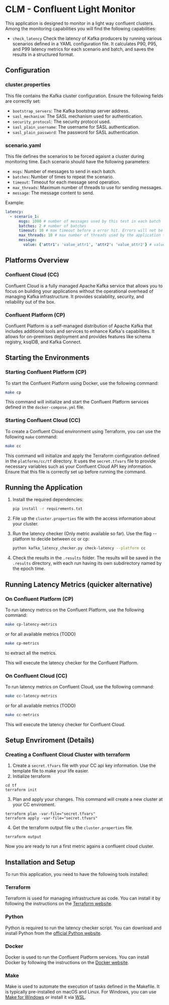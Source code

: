 # CLM - Confluent Light Monitor

This application is designed to monitor in a light way confluent clusters. Among the monitoring capabilities you will find the following capabilities:

 - `check_latency` Check the latency of Kafka producers by running various scenarios defined in a YAML configuration file. It calculates P90, P95, and P99 latency metrics for each scenario and batch, and saves the results in a structured format.

## Configuration

### cluster.properties

This file contains the Kafka cluster configuration. Ensure the following fields are correctly set:

- `bootstrap_servers`: The Kafka bootstrap server address.
- `sasl_mechanism`: The SASL mechanism used for authentication.
- `security_protocol`: The security protocol used.
- `sasl_plain_username`: The username for SASL authentication.
- `sasl_plain_password`: The password for SASL authentication.

### scenario.yaml

This file defines the scenarios to be forced agaisnt a cluster during monitoring time. Each scenario should have the following parameters:

- `msgs`: Number of messages to send in each batch.
- `batches`: Number of times to repeat the scenario.
- `timeout`: Timeout for each message send operation.
- `max_threads`: Maximum number of threads to use for sending messages.
- `message`: The message content to send.

Example:
```yaml
latency:
  - scenario_1:
      msgs: 1000 # number of messages used by this test in each batch
      batches: 2 # number of batches
      timeout: 10 # max timeout before a error hit. Errors will not be part of the latency calculation.
      max_threads: 10 # max number of threads used by the application to send mesages in parallel
      message: 
        value: {'attr1': 'value_attr1', 'attr2': 'value_attr2'} # value of message to be produced
```

## Platforms Overview

### Confluent Cloud (CC)
Confluent Cloud is a fully managed Apache Kafka service that allows you to focus on building your applications without the operational overhead of managing Kafka infrastructure. It provides scalability, security, and reliability out of the box.

### Confluent Platform (CP)
Confluent Platform is a self-managed distribution of Apache Kafka that includes additional tools and services to enhance Kafka's capabilities. It allows for on-premises deployment and provides features like schema registry, ksqlDB, and Kafka Connect.

## Starting the Environments

### Starting Confluent Platform (CP)
To start the Confluent Platform using Docker, use the following command:
```bash
make cp
```
This command will initialize and start the Confluent Platform services defined in the `docker-compose.yml` file.

### Starting Confluent Cloud (CC)
To create a Confluent Cloud environment using Terraform, you can use the following `make` command:
```bash
make cc
```
This command will initialize and apply the Terraform configuration defined in the `platforms/cc/tf` directory. It uses the `secret.tfvars` file to provide necessary variables such as your Confluent Cloud API key information. Ensure that this file is correctly set up before running the command.

## Running the Application

1. Install the required dependencies:
   ```bash
   pip install -r requirements.txt
   ```

3. File up the `cluster.properties` file with the access information about your cluster.

4. Run the latency checker (Only metric available so far). Use the flag --platform to decide between cc or cp:
   ```bash
   python kafka_latency_checker.py check-latency --platform cc
   ```

5. Check the results in the `.results` folder. The results will be saved in the `.results` directory, with each run having its own subdirectory named by the epoch time.

## Running Latency Metrics (quicker alternative)

### On Confluent Platform (CP)
To run latency metrics on the Confluent Platform, use the following command:
```bash
make cp-latency-metrics
```
or for all available metrics (TODO)
```bash
make cp-metrics
```
to extract all the metrics.

This will execute the latency checker for the Confluent Platform.

### On Confluent Cloud (CC)
To run latency metrics on Confluent Cloud, use the following command:
```bash
make cc-latency-metrics
```
or for all available metrics (TODO)
```bash
make cc-metrics
```

This will execute the latency checker for Confluent Cloud.

## Setup Envriroment (Details)
### Creating a Confluent Cloud Cluster with terraform

1. Create a `secret.tfvars` file with your CC api key information. Use the template file to make your life easier.
2. Initialize terraform

```shell
cd tf
terraform init
```

3. Plan and apply your changes. This command will create a new cluster at your CC enviroment.

```shell
terraform plan -var-file="secret.tfvars" 
terraform apply -var-file="secret.tfvars" 
```

4. Get the terraform output file u the `cluster.properties` file. 

```shell
terraform output
```

Now you are ready to run a first metric agains a confluent cloud cluster.


## Installation and Setup

To run this application, you need to have the following tools installed:

### Terraform
Terraform is used for managing infrastructure as code. You can install it by following the instructions on the [Terraform website](https://developer.hashicorp.com/terraform/tutorials/aws-get-started/install-cli).

### Python
Python is required to run the latency checker script. You can download and install Python from the [official Python website](https://www.python.org/downloads/).

### Docker
Docker is used to run the Confluent Platform services. You can install Docker by following the instructions on the [Docker website](https://docs.docker.com/get-docker/).

### Make
Make is used to automate the execution of tasks defined in the Makefile. It is typically pre-installed on macOS and Linux. For Windows, you can use [Make for Windows](http://gnuwin32.sourceforge.net/packages/make.htm) or install it via [WSL](https://docs.microsoft.com/en-us/windows/wsl/install).
